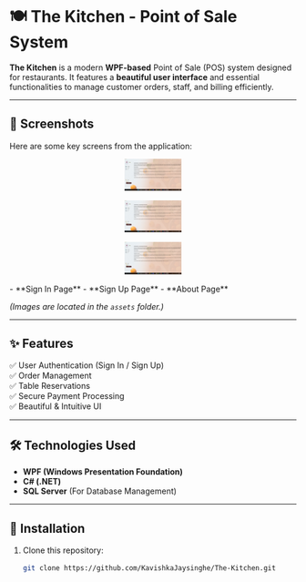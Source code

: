 # 🍽️ The Kitchen - Point of Sale System  

**The Kitchen** is a modern **WPF-based** Point of Sale (POS) system designed for restaurants. It features a **beautiful user interface** and essential functionalities to manage customer orders, staff, and billing efficiently.

---

## 📸 Screenshots  
Here are some key screens from the application:  
<p align="center" ><img  src = "https://github.com/KavishkaJaysinghe/The-Kitchen/blob/main/assest/Menu.png?raw=true" width = 100px></p>
<p align="center" ><img  src = "https://github.com/KavishkaJaysinghe/The-Kitchen/blob/main/assest/Menu.png?raw=true" width = 100px></p>
<p align="center" ><img  src = "https://github.com/KavishkaJaysinghe/The-Kitchen/blob/main/assest/Menu.png?raw=true" width = 100px></p>
- **Sign In Page**  
- **Sign Up Page**  
- **About Page**  

*(Images are located in the `assets` folder.)*  

---

## ✨ Features  
✅ User Authentication (Sign In / Sign Up)  
✅ Order Management  
✅ Table Reservations  
✅ Secure Payment Processing  
✅ Beautiful & Intuitive UI  

---

## 🛠️ Technologies Used  
- **WPF (Windows Presentation Foundation)**  
- **C# (.NET)**  
- **SQL Server** (For Database Management)  

---

## 🚀 Installation  
1. Clone this repository:  
   ```sh
   git clone https://github.com/KavishkaJaysinghe/The-Kitchen.git
